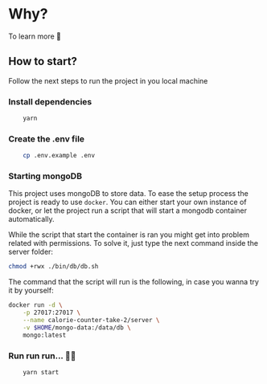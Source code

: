 # Why?

To learn more 🤞

## How to start?

Follow the next steps to run the project in you local machine

### Install dependencies

```bash
    yarn
```

### Create the .env file

```bash
    cp .env.example .env
```

### Starting mongoDB

This project uses mongoDB to store data. To ease the setup process the project is ready to use `docker`.
You can either start your own instance of docker, or let the project run a script that will start
a mongodb container automatically.

While the script that start the container is ran you might get into problem related with permissions. To solve it, just type the next command inside the server folder:

```bash
chmod +rwx ./bin/db/db.sh
```

The command that the script will run is the following, in case you wanna try it by yourself:

```bash
docker run -d \
    -p 27017:27017 \
    --name calorie-counter-take-2/server \
    -v $HOME/mongo-data:/data/db \
    mongo:latest
```

### Run run run... 🏃‍♂️

```bash
    yarn start
```
